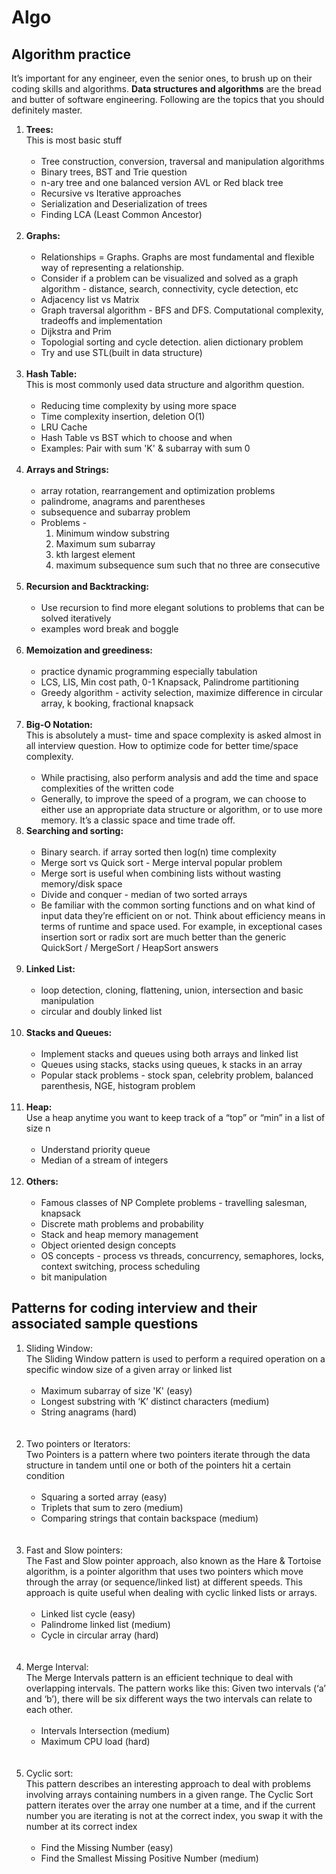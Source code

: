 # Algo
## Algorithm practice

It’s important for any engineer, even the senior ones, to brush up on their coding skills and algorithms. **Data structures and algorithms** are the bread and butter of software engineering.  Following are the topics that you should definitely master.

<ol> 
    <li>
        <strong>Trees:</strong> 
        <br/>This is most basic stuff 
        <br/><br/>
        <ul> 
            <li> Tree construction, conversion, traversal and manipulation algorithms </li>
            <li> Binary trees, BST and Trie question </li>
            <li> n-ary tree and one balanced version AVL or Red black tree </li>
            <li> Recursive vs Iterative approaches </li>
            <li> Serialization and Deserialization of trees </li>
            <li> Finding LCA (Least Common Ancestor) </li>
        </ul>
        <br/>
    </li>
    <li>
        <strong>Graphs:</strong>
        <br/><br/>
        <ul>
            <li> Relationships = Graphs. Graphs are most fundamental and flexible way of representing a relationship.</li>
            <li> Consider if a problem can be visualized and solved as a graph algorithm - distance, search, connectivity, cycle detection, etc </li>
            <li> Adjacency list vs Matrix </li>
            <li> Graph traversal algorithm - BFS and DFS. Computational complexity, tradeoffs and implementation </li>
            <li> Dijkstra and Prim </li>
            <li> Topologial sorting and cycle detection. alien dictionary problem </li>
            <li> Try and use STL(built in data structure) </li>
        </ul>
        <br/>
    </li>
    <li>
        <strong>Hash Table:</strong>
        <br/>This is most commonly used data structure and algorithm question.
        <br/><br/>
        <ul>
            <li> Reducing time complexity by using more space </li>
            <li> Time complexity insertion, deletion O(1) </li>
            <li> LRU Cache </li>
            <li> Hash Table vs BST which to choose and when </li>
            <li> Examples: Pair with sum 'K' & subarray with sum 0 </li>
        </ul>
        <br/>
    </li>
    <li>
        <strong>Arrays and Strings:</strong>
        <br/><br/>
        <ul>
            <li> array rotation, rearrangement and optimization problems </li>
            <li> palindrome, anagrams and parentheses </li>
            <li> subsequence and subarray problem </li>
            <li> Problems - 
                <ol>
                    <li> Minimum window substring </li>
                    <li> Maximum sum subarray </li>
                    <li> kth largest element </li>
                    <li> maximum subsequence sum such that no three are consecutive </li>
                </ol>
            </li>
        </ul>
        <br/>
    </li>
    <li>
        <strong>Recursion and Backtracking:</strong>
        <br/><br/>
        <ul>
            <li> Use recursion to find more elegant solutions to problems that can be solved iteratively </li>
            <li> examples word break and boggle </li>
        </ul>
        <br/>
    </li>
    <li>
        <strong>Memoization and greediness:</strong>
        <br/><br/>
        <ul>
            <li> practice dynamic programming especially tabulation</li>
            <li> LCS, LIS, Min cost path, 0-1 Knapsack, Palindrome partitioning</li>
            <li> Greedy algorithm - activity selection, maximize difference in circular array, k booking, fractional knapsack</li>
        </ul>
        <br/>
    </li>
    <li>
        <strong>Big-O Notation:</strong>
        <br/>This is absolutely a must- time and space complexity is asked almost in all interview question. How to optimize code for better time/space complexity.
        <br/><br/>
        <ul>
            <li> While practising, also perform analysis and add the time and space complexities of the written code</li>
            <li> Generally, to improve the speed of a program, we can choose to either use an appropriate data structure or algorithm, or to use more memory. It’s a classic space and time trade off. </li>
        </ul>
    </li>
    <li>
        <strong>Searching and sorting:</strong>
        <br/><br/>
        <ul>
            <li> Binary search. if array sorted then log(n) time complexity </li>
            <li> Merge sort vs Quick sort - Merge interval popular problem</li>
            <li> Merge sort is useful when combining lists without wasting memory/disk space</li>
            <li> Divide and conquer - median of two sorted arrays </li>
            <li> Be familiar with the common sorting functions and on what kind of input data they’re efficient on or not. Think about efficiency means in terms of runtime and space used. For example, in exceptional cases insertion sort or radix sort are much better than the generic QuickSort / MergeSort / HeapSort answers </li>
        </ul>
        <br/>
    </li>
    <li>
        <strong>Linked List:</strong>
        <br/><br/>
        <ul>
            <li> loop detection, cloning, flattening, union, intersection and basic manipulation</li>
            <li> circular and doubly linked list</li>
        </ul>
        <br/>
    </li>
    <li>
        <strong>Stacks and Queues:</strong>
        <br/><br/>
        <ul>
            <li> Implement stacks and queues using both arrays and linked list</li>
            <li> Queues using stacks, stacks using queues, k stacks in an array </li>
            <li> Popular stack problems - stock span, celebrity problem, balanced parenthesis, NGE, histogram problem</li>
        </ul>
        <br/>
    </li>
    <li>
        <strong>Heap:</strong>
        <br/>Use a heap anytime you want to keep track of a “top” or “min” in a list of size n
        <br/><br/>
        <ul>
            <li> Understand priority queue</li>
            <li> Median of a stream of integers </li>
        </ul>
        <br/>
    </li>
    <li>
        <strong>Others:</strong>
        <br/><br/>
        <ul>
            <li> Famous classes of NP Complete problems - travelling salesman, knapsack</li>
            <li> Discrete math problems and probability </li>
            <li> Stack and heap memory management</li>
            <li> Object oriented design concepts </li>
            <li> OS concepts - process vs threads, concurrency, semaphores, locks, context switching, process scheduling</li>
            <li> bit manipulation</li>
        </ul>
    </li>
</ol>

## Patterns for coding interview and their associated sample questions 
<ol>
    <li> 
        Sliding Window: <br/> The Sliding Window pattern is used to perform a required operation on a specific window size of a given array or linked list
        <br/><br/>
        <ul>
            <li> Maximum subarray of size 'K' (easy) </li>
            <li> Longest substring with ‘K’ distinct characters (medium) </li>
            <li> String anagrams (hard) </li>
        </ul> 
        <br/><br/>
    </li>
    <li>
        Two pointers or Iterators: <br/> Two Pointers is a pattern where two pointers iterate through the data structure in tandem until one or both of the pointers hit a certain condition
        <br/><br/>
        <ul>
            <li> Squaring a sorted array (easy) </li>
            <li> Triplets that sum to zero (medium) </li>
            <li> Comparing strings that contain backspace (medium) </li>
        </ul>
        <br/><br/>
    </li>
    <li>
        Fast and Slow pointers: <br/> The Fast and Slow pointer approach, also known as the Hare & Tortoise algorithm, is a pointer algorithm that uses two pointers which move through the array (or sequence/linked list) at different speeds. This approach is quite useful when dealing with cyclic linked lists or arrays.
        <br/><br/>
        <ul>
            <li> Linked list cycle (easy) </li>
            <li> Palindrome linked list (medium) </li>
            <li> Cycle in circular array (hard) </li>
        </ul>
        <br/><br/>
    </li>
    <li>
        Merge Interval: <br/> The Merge Intervals pattern is an efficient technique to deal with overlapping intervals. The pattern works like this: Given two intervals (‘a’ and ‘b’), there will be six different ways the two intervals can relate to each other.
        <br/><br/>
        <ul>
            <li> Intervals Intersection (medium) </li>
            <li> Maximum CPU load (hard) </li>
        </ul>
        <br/><br/>
    </li>
    <li>
        Cyclic sort: <br/> This pattern describes an interesting approach to deal with problems involving arrays containing numbers in a given range. The Cyclic Sort pattern iterates over the array one number at a time, and if the current number you are iterating is not at the correct index, you swap it with the number at its correct index
        <br/><br/>
        <ul>
            <li> Find the Missing Number (easy) </li>
            <li> Find the Smallest Missing Positive Number (medium) </li>
        </ul>
        <br/><br/>
    </li>
</ol>